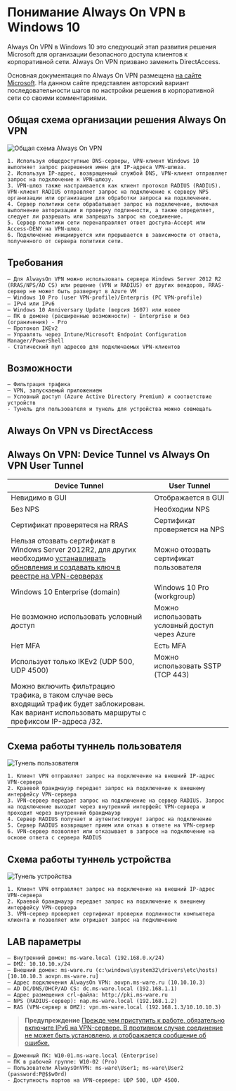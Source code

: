 # Понимание Always On VPN в Windows 10

Always On VPN в Windows 10 это следующий этап развития решения Microsoft для организации безопасного доступа клиентов к корпоративной сети. Always On VPN призвано заменить DirectAccess.

Основная документация по Always On VPN размещена [на сайте Microsoft](https://docs.microsoft.com/en-us/windows-server/remote/remote-access/vpn/always-on-vpn/). На данном сайте представлен авторский вариант последовательности шагов по настройки решения в корпоративной сети со своими комментариями.


## Общая схема организации решения Always On VPN

![Общая схема Always On VPN](../img/aovpn-overview.jpg "Общая схема организации решения Always On VPN")

	1. Используя общедоступные DNS-серверы, VPN-клиент Windows 10 выполняет запрос разрешения имен для IP-адреса VPN-шлюза.
	2. Используя IP-адрес, возвращенный службой DNS, VPN-клиент отправляет запрос на подключение к VPN-шлюзу.
	3. VPN-шлюз также настраивается как клиент протокол RADIUS (RADIUS). VPN-клиент RADIUS отправляет запрос на подключение к серверу NPS организации или организации для обработки запроса на подключение.
	4. Сервер политики сети обрабатывает запрос на подключение, включая выполнение авторизации и проверку подлинности, а также определяет, следует ли разрешать или запрещать запрос на соединение.
	5. Сервер политики сети перенаправляет ответ доступа-Accept или Access-DENY на VPN-шлюз.
	6. Подключение инициируется или прерывается в зависимости от ответа, полученного от сервера политики сети.


## Требования

	– Для AlwaysOn VPN можно использовать сервера Windows Server 2012 R2 (RRAS/NPS/AD CS) или решение (VPN и RADIUS) от других вендоров, RRAS-сервер не может быть развернут в Azure VM
	– Windows 10 Pro (user VPN-profile)/Enterpris (PC VPN-profile)
	– IPv4 или IPv6
	– Windows 10 Anniversary Update (версия 1607) или новее
	– ПК в домене (расширенные возможности) - Enterprise и без (ограничения) - Pro
	– Протокол IKEv2
	– Управлять через Intune/Microsoft Endpoint Configuration Manager/PowerShell
    - Статический пул адресов для подключаемых VPN-клиентов


## Возможности

	– Фильтрация трафика
	– VPN, запускаемый приложением
	– Условный доступ (Azure Active Directory Premium) и соответствие устройств
    - Тунель для пользователя и тунель для устройства можно совмещать


## Always On VPN vs DirectAccess


## Always On VPN: Device Tunnel vs Always On VPN User Tunnel

|	Device Tunnel								|	User Tunnel	|
|-----------------------------------------------|---------------|
| Невидимо в GUI								| Отображается в GUI |
| Без NPS										| Необходим NPS |
| Сертификат проверятеся на RRAS				| Сертификат проверяется на NPS |
| Нельзя отозвать сертификат в Windows Server 2012R2, для других необходимо [устанавливать обновления и создавать ключ в реестре на VPN-серверах](https://directaccess.richardhicks.com/2019/06/20/always-on-vpn-device-tunnel-and-certificate-revocation/)	| Можно отозвать сертификат пользователя 				|
| Windows 10 Enterprise (domain)				| Windows 10 Pro (workgroup) |
| Не возможно использовать условный доступ		| Можно использовать условный доступ через Azure |
| Нет MFA										| Есть MFA |
| Использует только IKEv2 (UDP 500, UDP 4500)	| Можно использовать SSTP (TCP 443) |
| Можно включить фильтрацию трафика, в таком случае весь входящий трафик будет заблокирован. Как вариант использовать маршруты с префиксом IP-адреса /32.	| 	|

## Схема работы туннель пользователя

![Тунель пользователя](../img/aovpn-usertunnel.jpg "Общая схема работы тунеля для пользователей")

	1. Клиент VPN отправляет запрос на подключение на внешний IP-адрес VPN-сервера
	2. Краевой брандмауэр передает запрос на подключение к внешнему интерфейсу VPN-сервера
	3. VPN-сервер передает запрос на подключение на сервер RADIUS. Запрос на подключение выходит через внутренний интерфейс VPN-сервера и проходит через внутренний брандмауэр
	4. Сервер RADIUS получает и аутентистиирует запрос на подключение
	5. Сервер RADIUS возвращает прием или отказ в ответе на VPN-сервер
	6. VPN-сервер позволяет или отказывает в запросе на подключение на основе ответа с сервера RADIUS

## Схема работы туннель устройства

![Тунель устройства](../img/aovpn-devicetunnel.jpg "Общая схема работы тунеля для устройства")

	1. Клиент VPN отправляет запрос на подключение на внешний IP-адрес VPN-сервера
	2. Краевой брандмауэр передает запрос на подключение к внешнему интерфейсу VPN-сервера
	3. VPN-сервер проверяет сертификат проверки подлинности компьютера клиента и позволяет или отрицает запрос на подключение


## LAB параметры
	– Внутренний домен: ms-ware.local (192.168.0.x/24)
	– DMZ: 10.10.10.x/24
	– Внешний домен: ms-ware.ru (c:\windows\system32\drivers\etc\hosts)
	[10.10.10.3	aovpn.ms-ware.ru]
	– Адрес подключения AlwaysOn VPN: aovpn.ms-ware.ru (10.10.10.3)
	– AD DC/DNS/DHCP/AD CS: dc.ms-ware.local (192.168.1.1)
	– Адрес размещения crl-файла: http://pki.ms-ware.ru
	– NPS (RADIUS-сервер): nap.ms-ware.local (192.168.1.2)
	– RAS (VPN-сервер в DMZ): vpn.ms-ware.local (192.168.1.3/10.10.10.3)
	
> **Предупреждение**
> [Прежде чем приступить к работе, обязательно включите IPv6 на VPN-сервере. В противном случае соединение не может быть установлено, и отображается сообщение об ошибке.](https://docs.microsoft.com/ru-ru/windows-server/remote/remote-access/vpn/always-on-vpn/deploy/vpn-deploy-ras)
		
	– Доменный ПК: W10-01.ms-ware.local (Enterprise)
	– ПК в рабочей группе: W10-02 (Pro)
	– Пользователи AlwaysOnVPN: ms-ware\User1; ms-ware\User2 (password:P@$$w0rd)
	- Доступность портов на VPN-сервере: UDP 500, UDP 4500.


